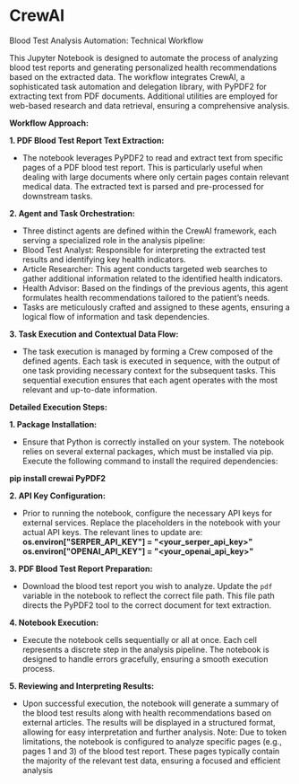 # CrewAI
Blood Test Analysis Automation: Technical Workflow

This Jupyter Notebook is designed to automate the process of analyzing blood test reports and
generating personalized health recommendations based on the extracted data. The workflow
integrates CrewAI, a sophisticated task automation and delegation library, with PyPDF2 for
extracting text from PDF documents. Additional utilities are employed for web-based research
and data retrieval, ensuring a comprehensive analysis.

**Workflow Approach:**

**1. PDF Blood Test Report Text Extraction:**
- The notebook leverages PyPDF2 to read and extract text from specific pages of a PDF blood
test report. This is particularly useful when dealing with large documents where only certain
pages contain relevant medical data. The extracted text is parsed and pre-processed for
downstream tasks.

**2. Agent and Task Orchestration:**
- Three distinct agents are defined within the CrewAI framework, each serving a specialized
role in the analysis pipeline:
- Blood Test Analyst: Responsible for interpreting the extracted test results and identifying
key health indicators.
- Article Researcher: This agent conducts targeted web searches to gather additional
information related to the identified health indicators.
- Health Advisor: Based on the findings of the previous agents, this agent formulates health
recommendations tailored to the patient’s needs.
- Tasks are meticulously crafted and assigned to these agents, ensuring a logical flow of
information and task dependencies.

**3. Task Execution and Contextual Data Flow:**
- The task execution is managed by forming a Crew composed of the defined agents. Each
task is executed in sequence, with the output of one task providing necessary context for the
subsequent tasks. This sequential execution ensures that each agent operates with the most
relevant and up-to-date information.

**Detailed Execution Steps:**

**1. Package Installation:**
- Ensure that Python is correctly installed on your system. The notebook relies on several
external packages, which must be installed via pip. Execute the following command to install the
required dependencies:

**pip install crewai PyPDF2**

**2. API Key Configuration:**
- Prior to running the notebook, configure the necessary API keys for external services.
Replace the placeholders in the notebook with your actual API keys. The relevant lines to
update are:
**os.environ["SERPER_API_KEY"] = "<your_serper_api_key>"**
**os.environ["OPENAI_API_KEY"] = "<your_openai_api_key>"**
  
**3. PDF Blood Test Report Preparation:**
- Download the blood test report you wish to analyze. Update the `pdf` variable in the
notebook to reflect the correct file path. This file path directs the PyPDF2 tool to the correct
document for text extraction.

**4. Notebook Execution:**
- Execute the notebook cells sequentially or all at once. Each cell represents a discrete step in
the analysis pipeline. The notebook is designed to handle errors gracefully, ensuring a smooth
execution process.

**5. Reviewing and Interpreting Results:**
- Upon successful execution, the notebook will generate a summary of the blood test results
along with health recommendations based on external articles. The results will be displayed in a
structured format, allowing for easy interpretation and further analysis.
Note: Due to token limitations, the notebook is configured to analyze specific pages (e.g., pages
1 and 3) of the blood test report. These pages typically contain the majority of the relevant test
data, ensuring a focused and efficient analysis
